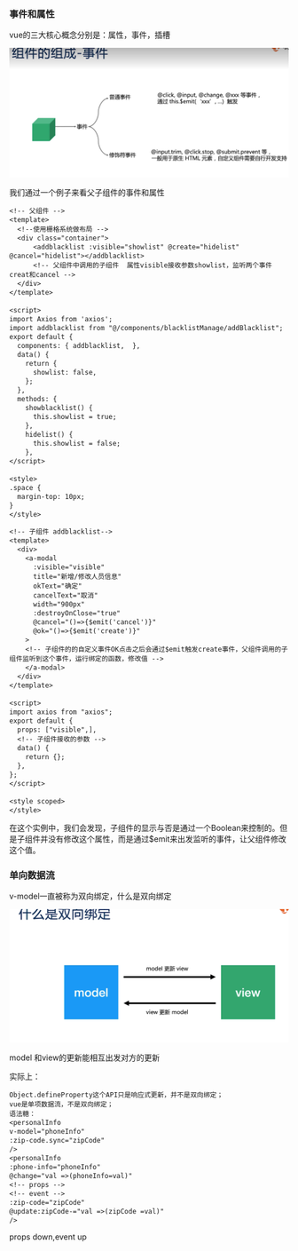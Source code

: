 ### 事件和属性
vue的三大核心概念分别是：属性，事件，插槽

![event](img/2019-06-10-11.png)

我们通过一个例子来看父子组件的事件和属性
```vue
<!-- 父组件 -->
<template>
  <!--使用栅格系统做布局 -->
  <div class="container">
      <addblacklist :visible="showlist" @create="hidelist" @cancel="hidelist"></addblacklist>
      <!-- 父组件中调用的子组件  属性visible接收参数showlist，监听两个事件creat和cancel -->
  </div>
</template>

<script>
import Axios from 'axios';
import addblacklist from "@/components/blacklistManage/addBlacklist";
export default {
  components: { addblacklist,  },
  data() {
    return {
      showlist: false,
    };
  },
  methods: {
    showblacklist() {
      this.showlist = true;
    },
    hidelist() {
      this.showlist = false;
    },
</script>

<style>
.space {
  margin-top: 10px;
}
</style>
```
```vue
<!-- 子组件 addblacklist-->
<template>
  <div>
    <a-modal
      :visible="visible"
      title="新增/修改人员信息"
      okText="确定"
      cancelText="取消"
      width="900px"
      :destroyOnClose="true"
      @cancel="()=>{$emit('cancel')}"
      @ok="()=>{$emit('create')}"
    >
    <!-- 子组件的的自定义事件OK点击之后会通过$emit触发create事件，父组件调用的子组件监听到这个事件，运行绑定的函数，修改值 -->
    </a-modal>
  </div>
</template>

<script>
import axios from "axios";
export default {
  props: ["visible",],
  <!-- 子组件接收的参数 -->
  data() {
    return {};
  },
};
</script>

<style scoped>
</style>

```
在这个实例中，我们会发现，子组件的显示与否是通过一个Boolean来控制的。但是子组件并没有修改这个属性，而是通过$emit来出发监听的事件，让父组件修改这个值。

### 单向数据流
v-model一直被称为双向绑定，什么是双向绑定

![event](img/2019-06-10-12.png)

model 和view的更新能相互出发对方的更新

实际上：


```
Object.defineProperty这个API只是响应式更新，并不是双向绑定；
vue是单项数据流，不是双向绑定；
语法糖：
<personalInfo
v-model="phoneInfo"
:zip-code.sync="zipCode"
/>
<personalInfo
:phone-info="phoneInfo"
@change="val =>(phoneInfo=val)"
<!-- props -->
<!-- event -->
:zip-code="zipCode"
@update:zipCode-="val =>(zipCode =val)"
/>
```

props down,event up

